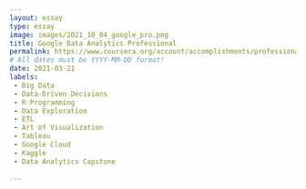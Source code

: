 ```yaml
---
layout: essay
type: essay
image: images/2021_10_04_google_pro.png
title: Google Data Analytics Professional
permalink: https://www.coursera.org/account/accomplishments/professional-cert/QLLJ6JJQJZ6S
# All dates must be YYYY-MM-DD format!
date: 2021-03-21
labels:
 - Big Data 
 - Data-Driven Decisions
 - R Programming
 - Data Exploration
 - ETL
 - Art of Visualization
 - Tableau
 - Google Cloud
 - Kaggle
 - Data Analytics Capstone
  
---
```

